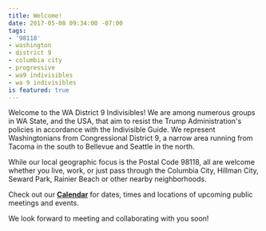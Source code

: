 ```yaml
---
title: Welcome!
date: 2017-05-08 09:34:00 -07:00
tags:
- '98118'
- washington
- district 9
- columbia city
- progressive
- wa9 indivisibles
- wa 9 indivisibles
is featured: true
---
```


Welcome to the WA District 9 Indivisibles! We are among numerous groups in WA State, and the USA, that aim to resist the Trump Administration's policies in accordance with the Indivisible Guide. We represent Washingtonians from Congressional District 9, a narrow area running from Tacoma in the south to Bellevue and Seattle in the north.  

While our local geographic focus is the Postal Code 98118, all are welcome whether you live, work, or just pass through the Columbia City, Hillman City, Seward Park, Rainier Beach or other nearby neighborhoods.

Check out our **[Calendar](http://wa9indivisibles.org/calendar.html)** for dates, times and locations of upcoming public meetings and events.

We look forward to meeting and collaborating with you soon!

